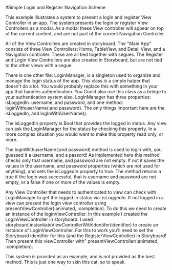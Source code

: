 #Simple Login and Register Navigation Scheme

This example illustrates a system to present a login and register View Controller in an app. The system presents the login or register View Controllers as a modal. As a modal these View controller will appear on top of the current content, and are not part of the current Navigation Controller. 

All of the View Controllers are created in storyboard. The "Main App" consists of three View Controllers: Home, TableView, and Detail View, and a Navigation controller. These are all tied together with segues. The Register and Login View Controllers are also created in Storyboard, but are not tied to the other views with a segue. 

There is one other file: LoginManager, is a singleton used to organize and manage the login status of the app. This class is a simple halper that doesn't do a lot. You would probably replace this with something in your app that handles authentication. You Could also use this class as a bridge to your authentication system also. LoginManager has three properties: isLoggedIn. username, and password, and one method: loginWithuserName(:and password). The only things important here are the isLoggedIn, and logInWithUserName(). 

The isLoggedIn property is Bool that provides the logged in status. Any view can ask the LoginManager for the status by checking this property. In a more complex situation you would want to make this property read only, or more. 

The loginWithuserName(:and password) method is used to login with, you guessed it a username, and a passord! As implemented here this method checks only that username, and password are not empty. If not it saves the values in the username, and password properties (which are not used for anything), and sets the isLoggedIn property to true. The method returns a true if the login was successful, that is username and password are not empty, or a false if one or more of the values is empty. 

Any View Controller that needs to authenticated to view can check with LoginManager to get the logged in status via: isLoggedIn. If not logged in a view can present the login view controller using presentViewController(:animated, :completion). To do this we need to create an instance of the loginViewController. In this example I created the LoginViewController in storyboard. I used storyboard.instantiateViewControllerWithIdentifer(identifier) to create an instance of LoginViewController. For this to work you'll need to set the Storyboard identifier for this (and the RegisterViewController) in Storyboard! Then present this viewController with" presentViewController(:animated, :completion). 

This system is provided as an example, and is not provided as the best method. This is just one way to skin this cat, so to speak. 

